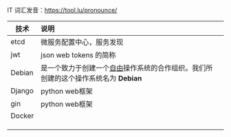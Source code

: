 IT 词汇发音：https://tool.lu/pronounce/





| 技术   | 说明                                                         |      |
| ------ | :----------------------------------------------------------- | ---- |
| etcd   | 微服务配置中心，服务发现                                     |      |
| jwt    | json web tokens 的简称                                       |      |
| Debian | 是一个致力于创建一个[自由](https://www.debian.org/intro/free)操作系统的合作组织。我们所创建的这个操作系统名为 **Debian** |      |
| Django | python web框架                                               |      |
| gin    | python web框架                                               |      |
| Docker |                                                              |      |
|        |                                                              |      |
|        |                                                              |      |
|        |                                                              |      |






